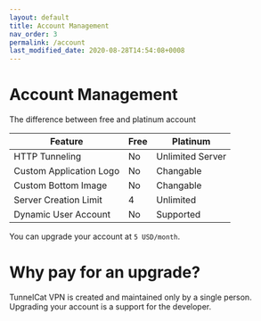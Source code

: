 ```yaml
---
layout: default
title: Account Management
nav_order: 3
permalink: /account
last_modified_date: 2020-08-28T14:54:08+0008
---
```



# Account Management

The difference between free and platinum account

| Feature | Free  |  Platinum |  
|---|---|---|
| HTTP Tunneling | No  | Unlimited Server  |
| Custom Application Logo | No | Changable |
| Custom Bottom Image | No | Changable  |
| Server Creation Limit | 4 | Unlimited |
| Dynamic User Account | No | Supported |

You can upgrade your account at `5 USD/month`.

# Why pay for an upgrade?
TunnelCat VPN is created and maintained only by a single person. Upgrading your account is a support for the developer.